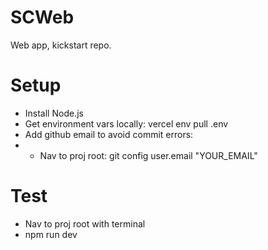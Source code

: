 # SCWeb
Web app, kickstart repo. 

# Setup
- Install Node.js
- Get environment vars locally: vercel env pull .env
- Add github email to avoid commit errors:
- - Nav to proj root: git config user.email "YOUR_EMAIL"

# Test
- Nav to proj root with terminal
- npm run dev